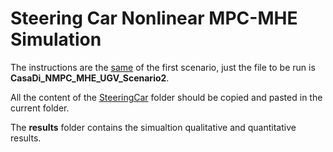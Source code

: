 # Steering Car Nonlinear MPC-MHE Simulation
The instructions are the [same](../../Scenario_n1/SteeringCar/README.md) of the first scenario, just the file to be run is **CasaDi_NMPC_MHE_UGV_Scenario2**.

All the content of the [SteeringCar](../../Scenario_n1/SteeringCar) folder should be copied and pasted in the current folder.

The **results** folder contains the simualtion qualitative and quantitative results.
